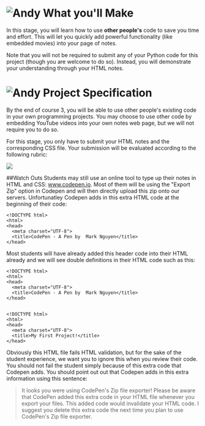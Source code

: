 # ![Andy](http://i.imgur.com/fdGeWES.png) What you'll Make

In this stage, you will learn how to use **other people's** code to save you time and effort. This will let you quickly add powerful functionality (like embedded movies) into your page of notes.

Note that you will not be required to submit any of your Python code for this project (though you are welcome to do so). Instead, you will demonstrate your understanding through your HTML notes.

# ![Andy](http://i.imgur.com/fdGeWES.png) Project Specification

By the end of course 3, you will be able to use other people's existing code in your own programming projects. You may choose to use other code by embedding YouTube videos into your own notes web page, but we will not require you to do so.

For this stage, you only have to submit your HTML notes and the corresponding CSS file. Your submission will be evaluated according to the following rubric:

![](http://i.imgur.com/GJhYXYM.png)

##Watch Outs
Students may still use an online tool to type up their notes in HTML and CSS: www.codepen.io. Most of them will be using the "Export Zip" option in Codepen and will then directly upload this zip onto our servers. Unfortunatley Codepen adds in this extra HTML code at the beginning of their code:

```
<!DOCTYPE html>
<html>
<head>
  <meta charset="UTF-8">
  <title>CodePen - A Pen by  Mark Nguyen</title>
</head>
```

Most students will have already added this header code into their HTML already and we will see double definitions in their HTML code such as this:

```
<!DOCTYPE html>
<html>
<head>
  <meta charset="UTF-8">
  <title>CodePen - A Pen by  Mark Nguyen</title>
</head>


<!DOCTYPE html>
<html>
<head>
  <meta charset="UTF-8">
  <title>My First Project!</title>
</head>
```

Obviously this HTML file fails HTML validation, but for the sake of the student experience, we want you to ignore this when you review their code. You should not fail the student simply because of this extra code that Codepen adds. You should point out out that Codepen adds in this extra information using this sentence:

> It looks you were using CodePen's Zip file exporter! Please be aware that CodePen added this extra code in your HTML file whenever you export your files. This added code would invalidate your HTML code. I suggest you delete this extra code the next time you plan to use CodePen's Zip file exporter.
